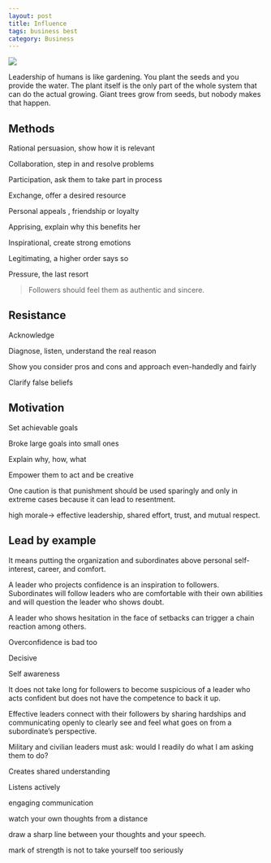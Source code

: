 ```yaml
---
layout: post
title: Influence 
tags: business best
category: Business 
---
```


![](https://images.unsplash.com/photo-1523348837708-15d4a09cfac2?ixlib=rb-1.2.1&ixid=eyJhcHBfaWQiOjEyMDd9&auto=format&fit=crop&w=1500&q=80)


Leadership of humans is like gardening. You plant the seeds and you provide the water. The plant itself is the only part of the whole system that can do the actual growing. Giant trees grow from seeds, but nobody makes that happen.

## Methods 

Rational persuasion, show how it is relevant 

Collaboration, step in and resolve problems 

Participation, ask them to take part in process

Exchange, offer a desired resource

Personal appeals , friendship or loyalty 

Apprising, explain why this benefits her 

Inspirational, create strong emotions

Legitimating, a higher order says so

Pressure, the last resort 

> Followers should feel them as authentic and sincere. 

## Resistance

Acknowledge 

Diagnose, listen, understand the real reason 

Show you consider pros and cons and approach even-handedly and fairly 

Clarify false beliefs


## Motivation

Set achievable goals

Broke large goals into small ones 

Explain why, how, what 

Empower them to act and be creative 

One caution is that punishment should be used sparingly and only in extreme cases because it can lead to resentment. 

high morale-> effective leadership, shared effort, trust, and mutual respect. 

## Lead by example

It means putting the organization and subordinates above personal self-interest, career, and comfort. 

A leader who projects confidence is an inspiration to followers. Subordinates will follow leaders who are comfortable with their own abilities and will question the leader who shows doubt. 

A leader who shows hesitation in the face of setbacks can trigger a chain reaction among others. 

Overconfidence is bad too 

Decisive

Self awareness

It does not take long for followers to become suspicious of a leader who acts confident but does not have the competence to back it up. 

Effective leaders connect with their followers by sharing hardships and communicating openly to clearly see and feel what goes on from a subordinate’s perspective. 

Military and civilian leaders must ask: would I readily do what I am asking them to do? 

Creates shared understanding 

Listens actively 

engaging communication 

watch your own thoughts from a distance

draw a sharp line between your thoughts and your speech.

mark of strength is not to take yourself too seriously


